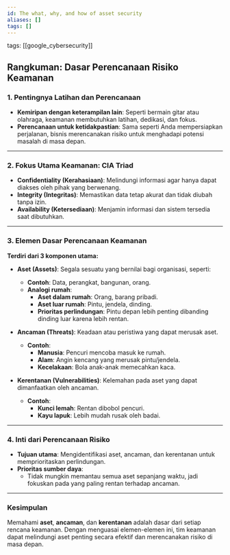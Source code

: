 ```yaml
---
id: The what, why, and how of asset security
aliases: []
tags: []
---
```


tags: [[google_cybersecurity]]

## **Rangkuman: Dasar Perencanaan Risiko Keamanan**

### **1. Pentingnya Latihan dan Perencanaan**

- **Kemiripan dengan keterampilan lain**: Seperti bermain gitar atau olahraga, keamanan membutuhkan latihan, dedikasi, dan fokus.
- **Perencanaan untuk ketidakpastian**: Sama seperti Anda mempersiapkan perjalanan, bisnis merencanakan risiko untuk menghadapi potensi masalah di masa depan.

---

### **2. Fokus Utama Keamanan: CIA Triad**

- **Confidentiality (Kerahasiaan)**: Melindungi informasi agar hanya dapat diakses oleh pihak yang berwenang.
- **Integrity (Integritas)**: Memastikan data tetap akurat dan tidak diubah tanpa izin.
- **Availability (Ketersediaan)**: Menjamin informasi dan sistem tersedia saat dibutuhkan.

---

### **3. Elemen Dasar Perencanaan Keamanan**

**Terdiri dari 3 komponen utama:**

- **Aset (Assets)**: Segala sesuatu yang bernilai bagi organisasi, seperti:

  - **Contoh**: Data, perangkat, bangunan, orang.
  - **Analogi rumah**:
    - **Aset dalam rumah**: Orang, barang pribadi.
    - **Aset luar rumah**: Pintu, jendela, dinding.
    - **Prioritas perlindungan**: Pintu depan lebih penting dibanding dinding luar karena lebih rentan.

- **Ancaman (Threats)**: Keadaan atau peristiwa yang dapat merusak aset.

  - **Contoh**:
    - **Manusia**: Pencuri mencoba masuk ke rumah.
    - **Alam**: Angin kencang yang merusak pintu/jendela.
    - **Kecelakaan**: Bola anak-anak memecahkan kaca.

- **Kerentanan (Vulnerabilities)**: Kelemahan pada aset yang dapat dimanfaatkan oleh ancaman.
  - **Contoh**:
    - **Kunci lemah**: Rentan dibobol pencuri.
    - **Kayu lapuk**: Lebih mudah rusak oleh badai.

---

### **4. Inti dari Perencanaan Risiko**

- **Tujuan utama**: Mengidentifikasi aset, ancaman, dan kerentanan untuk memprioritaskan perlindungan.
- **Prioritas sumber daya**:
  - Tidak mungkin memantau semua aset sepanjang waktu, jadi fokuskan pada yang paling rentan terhadap ancaman.

---

### **Kesimpulan**

Memahami **aset**, **ancaman**, dan **kerentanan** adalah dasar dari setiap rencana keamanan. Dengan menguasai elemen-elemen ini, tim keamanan dapat melindungi aset penting secara efektif dan merencanakan risiko di masa depan.
